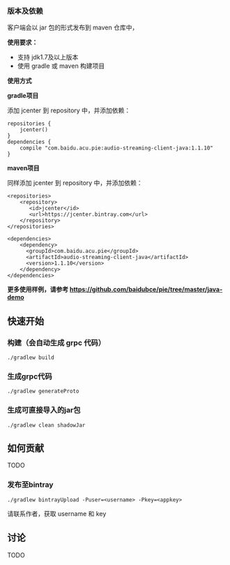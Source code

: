 ### 版本及依赖
客户端会以 jar 包的形式发布到 maven 仓库中，

**使用要求：**

 - 支持 jdk1.7及以上版本
 - 使用 gradle 或 maven 构建项目

**使用方式**

**gradle项目**

添加 jcenter 到 repository 中，并添加依赖：

```
repositories {
    jcenter()
}
dependencies {
	compile "com.baidu.acu.pie:audio-streaming-client-java:1.1.10"
}
```

**maven项目**

同样添加 jcenter 到 repository 中，并添加依赖：

```
<repositories>
    <repository>
       <id>jcenter</id>
       <url>https://jcenter.bintray.com</url>
    </repository>
</repositories>

<dependencies>
	<dependency>
	  <groupId>com.baidu.acu.pie</groupId>
	  <artifactId>audio-streaming-client-java</artifactId>
	  <version>1.1.10</version>
	</dependency>
</dependencies>
```

**更多使用样例，请参考 https://github.com/baidubce/pie/tree/master/java-demo** 

## 快速开始
### 构建（会自动生成 grpc 代码）
`./gradlew build`

### 生成grpc代码
`./gradlew generateProto`

### 生成可直接导入的jar包
`./gradlew clean shadowJar`

## 如何贡献
TODO

### 发布至bintray
`./gradlew bintrayUpload -Puser=<username> -Pkey=<appkey>`

请联系作者，获取 username 和 key

## 讨论
TODO

